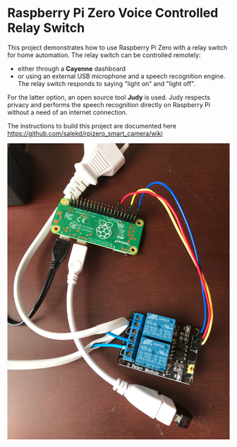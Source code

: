 # Raspberry Pi Zero Voice Controlled Relay Switch

This project demonstrates how to use Raspberry Pi Zero with a relay switch for home automation. The relay switch can be controlled remotely:
* either through a **Cayenne** dashboard
* or using an external USB microphone and a speech recognition engine. The relay switch responds to saying "light on" and "light off".

For the latter option, an open source tool **Judy** is used. Judy respects privacy and performs the speech recognition directly on Raspberry Pi without a need of an internet connection.

The instructions to build this project are documented here https://github.com/salekd/rpizero_smart_camera/wiki

![](https://github.com/salekd/rpizero_relay/blob/master/relay.JPG)
